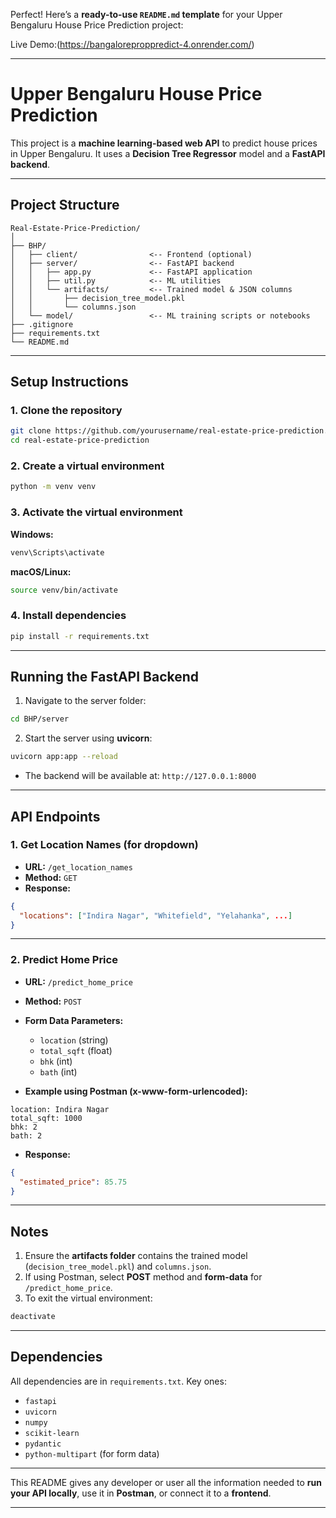 Perfect! Here’s a **ready-to-use `README.md` template** for your Upper Bengaluru House Price Prediction project:

Live Demo:(https://bangaloreproppredict-4.onrender.com/)

---

# Upper Bengaluru House Price Prediction

This project is a **machine learning-based web API** to predict house prices in Upper Bengaluru. It uses a **Decision Tree Regressor** model and a **FastAPI backend**.

---

## **Project Structure**

```
Real-Estate-Price-Prediction/
│
├── BHP/
│   ├── client/                <-- Frontend (optional)
│   ├── server/                <-- FastAPI backend
│   │   ├── app.py             <-- FastAPI application
│   │   ├── util.py            <-- ML utilities
│   │   └── artifacts/         <-- Trained model & JSON columns
│   │       ├── decision_tree_model.pkl
│   │       └── columns.json
│   └── model/                 <-- ML training scripts or notebooks
├── .gitignore
├── requirements.txt
└── README.md
```

---

## **Setup Instructions**

### **1. Clone the repository**

```bash
git clone https://github.com/yourusername/real-estate-price-prediction.git
cd real-estate-price-prediction
```

### **2. Create a virtual environment**

```bash
python -m venv venv
```

### **3. Activate the virtual environment**

**Windows:**

```bash
venv\Scripts\activate
```

**macOS/Linux:**

```bash
source venv/bin/activate
```

### **4. Install dependencies**

```bash
pip install -r requirements.txt
```

---

## **Running the FastAPI Backend**

1. Navigate to the server folder:

```bash
cd BHP/server
```

2. Start the server using **uvicorn**:

```bash
uvicorn app:app --reload
```

* The backend will be available at: `http://127.0.0.1:8000`

---

## **API Endpoints**

### **1. Get Location Names (for dropdown)**

* **URL:** `/get_location_names`
* **Method:** `GET`
* **Response:**

```json
{
  "locations": ["Indira Nagar", "Whitefield", "Yelahanka", ...]
}
```

---

### **2. Predict Home Price**

* **URL:** `/predict_home_price`

* **Method:** `POST`

* **Form Data Parameters:**

  * `location` (string)
  * `total_sqft` (float)
  * `bhk` (int)
  * `bath` (int)

* **Example using Postman (x-www-form-urlencoded):**

```
location: Indira Nagar
total_sqft: 1000
bhk: 2
bath: 2
```

* **Response:**

```json
{
  "estimated_price": 85.75
}
```

---

## **Notes**

1. Ensure the **artifacts folder** contains the trained model (`decision_tree_model.pkl`) and `columns.json`.
2. If using Postman, select **POST** method and **form-data** for `/predict_home_price`.
3. To exit the virtual environment:

```bash
deactivate
```

---

## **Dependencies**

All dependencies are in `requirements.txt`. Key ones:

* `fastapi`
* `uvicorn`
* `numpy`
* `scikit-learn`
* `pydantic`
* `python-multipart` (for form data)

---

This README gives any developer or user all the information needed to **run your API locally**, use it in **Postman**, or connect it to a **frontend**.

---

